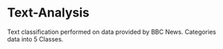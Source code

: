# Text-Analysis
Text classification performed on data provided by BBC News.
Categories data into 5 Classes.
